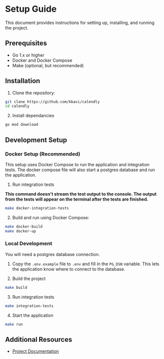 # Setup Guide

This document provides instructions for setting up, installing, and running the project.

## Prerequisites

- Go 1.x or higher
- Docker and Docker Compose
- Make (optional, but recommended)

## Installation

1. Clone the repository:
```sh
git clone https://github.com/kbavi/calendly
cd calendly
```
2. Install dependancies
```sh
go mod download
```

## Development Setup

### Docker Setup (Recommended)

This setup uses Docker Compose to run the application and integration tests. The docker compose file will also start a postgres database and run the application.

1. Run integration tests

**This command doesn't stream the test output to the console. The output from the tests will appear on the terminal after the tests are finished.**

```sh
make docker-integration-tests
```

2. Build and run using Docker Compose:
```sh
make docker-build
make docker-up
```

### Local Development

You will need a postgres database connection.

1. Copy the `.env.example` file to `.env` and fill in the `PG_DSN` variable. This lets the application know where to connect to the database.

2. Build the project
```sh
make build
```
3. Run integration tests
```sh
make integration-tests
```
4. Start the application
```sh
make run
```
## Additional Resources

- [Project Documentation](./PRD.md)